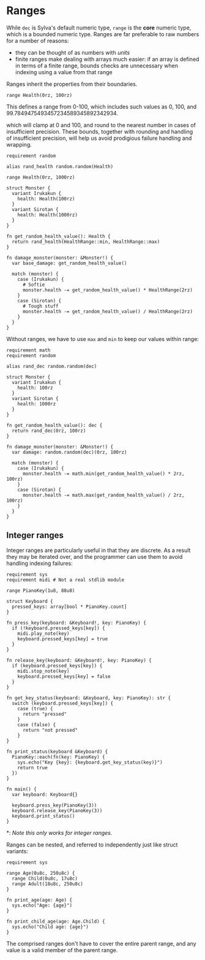 # Ranges

While `dec` is Sylva's default numeric type, `range` is the **core** numeric
type, which is a bounded numeric type.  Ranges are far preferable to raw
numbers for a number of reasons:
- they can be thought of as numbers with *units*
- finite ranges make dealing with arrays much easier: if an array is defined
  in terms of a finite range, bounds checks are unnecessary when indexing using
  a value from that range

Ranges inherit the properties from their boundaries.

```sylva
range Health(0rz, 100rz)
```

This defines a range from 0-100, which includes such values as 0, 100, and
99.7849475493457234589345892342934.

which will clamp at 0 and 100, and round to the
nearest number in cases of insufficient precision.  These bounds, together with
rounding and handling of insufficient precision, will help us avoid prodigious
failure handling and wrapping.

```sylva
requirement random

alias rand_health random.random(Health)

range Health(0rz, 1000rz)

struct Monster {
  variant Irukakun {
    health: Health(100rz)
  }
  variant Sirotan {
    health: Health(1000rz)
  }
}

fn get_random_health_value(): Health {
  return rand_health(HealthRange::min, HealthRange::max)
}

fn damage_monster(monster: &Monster!) {
  var base_damage: get_random_health_value()

  match (monster) {
    case (Irukakun) {
      # Softie
      monster.health -= get_random_health_value() * HealthRange(2rz)
    }
    case (Sirotan) {
      # Tough stuff
      monster.health -= get_random_health_value() / HealthRange(2rz)
    }
  }
}
```

Without ranges, we have to use `max` and `min` to keep our values within range:

```sylva
requirement math
requirement random

alias rand_dec random.random(dec)

struct Monster {
  variant Irukakun {
    health: 100rz
  }
  variant Sirotan {
    health: 1000rz
  }
}

fn get_random_health_value(): dec {
  return rand_dec(0rz, 100rz)
}

fn damage_monster(monster: &Monster!) {
  var damage: random.random(dec)(0rz, 100rz)

  match (monster) {
    case (Irukakun) {
      monster.health -= math.min(get_random_health_value() * 2rz, 100rz)
    }
    case (Sirotan) {
      monster.health -= math.max(get_random_health_value() / 2rz, 100rz)
    }
  }
}
```

## Integer ranges

Integer ranges are particularly useful in that they are discrete. As a result
they may be iterated over, and the programmer can use them to avoid handling
indexing failures:

```sylva
requirement sys
requirement midi # Not a real stdlib module

range PianoKey(1u8, 88u8)

struct Keyboard {
  pressed_keys: array[bool * PianoKey.count]
}

fn press_key(keyboard: &Keyboard!, key: PianoKey) {
  if (!keyboard.pressed_keys[key]) {
    midi.play_note(key)
    keyboard.pressed_keys[key] = true
  }
}

fn release_key(keyboard: &Keyboard!, key: PianoKey) {
  if (keyboard.pressed_keys[key]) {
    midi.stop_note(key)
    keyboard.pressed_keys[key] = false
  }
}

fn get_key_status(keyboard: &Keyboard, key: PianoKey): str {
  switch (keyboard.pressed_keys[key]) {
    case (true) {
      return "pressed"
    }
    case (false) {
      return "not pressed"
    }
}

fn print_status(keyboard &Keyboard) {
  PianoKey::each(fn(key: PianoKey) {
    sys.echo("Key {key}: {keyboard.get_key_status(key)}")
    return true
  })
}

fn main() {
  var keyboard: Keyboard{}

  keyboard.press_key(PianoKey(3))
  keyboard.release_key(PianoKey(3))
  keyboard.print_status()
}
```

\*: _Note this only works for integer ranges._

Ranges can be nested, and referred to independently just like struct variants:

```sylva
requirement sys

range Age(0u8c, 250u8c) {
  range Child(0u8c, 17u8c)
  range Adult(18u8c, 250u8c)
}

fn print_age(age: Age) {
  sys.echo("Age: {age}")
}

fn print_child_age(age: Age.Child) {
  sys.echo("Child age: {age}")
}
```

The comprised ranges don't have to cover the entire parent range, and any value
is a valid member of the parent range.
